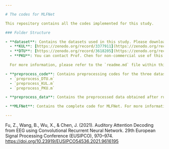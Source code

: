 ```yaml
---

# The codes for MLFNet

This repository contains all the codes implemented for this study.

### Folder Structure

- **dataset**: Contains the datasets used in this study. Please download the KUL, DTU, and PKU datasets.
  - **KUL**: [https://zenodo.org/record/3377911](https://zenodo.org/record/3377911)
  - **DTU**: [https://zenodo.org/record/3618205](https://zenodo.org/record/3618205)
  - **PKU**: You can contact Prof. Chen for non-commercial use of this dataset (Fu et al., 2021).

  For more information, please refer to the `readme.md` file within this folder.

- **preprocess_code**: Contains preprocessing codes for the three datasets used in this study.
  - `preprocess_DTU.m`
  - `preprocess_KUL.m`
  - `preprocess_PKU.m`

- **preprocess_data**: Contains the preprocessed data obtained after running the above `.m` files.

- **MLFNet**: Contains the complete code for MLFNet. For more information, please refer to the `readme.md` file within this folder.

---
```



Fu, Z., Wang, B., Wu, X., & Chen, J. (2021). Auditory Attention Decoding from EEG using Convolutional Recurrent Neural Network. 29th European Signal Processing Conference (EUSIPCO), 970–974. https://doi.org/10.23919/EUSIPCO54536.2021.9616195
